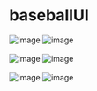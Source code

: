 # baseballUI


![image](https://user-images.githubusercontent.com/24362003/45958308-81c31400-bfed-11e8-86b0-ff923456eed8.png) 
![image](https://user-images.githubusercontent.com/24362003/45958309-81c31400-bfed-11e8-88c5-8c83176ede11.png) 
</br></br>
![image](https://user-images.githubusercontent.com/24362003/45958313-825baa80-bfed-11e8-883c-88b6a92076c5.png)
![image](https://user-images.githubusercontent.com/24362003/45958312-825baa80-bfed-11e8-9336-14c2de2b7345.png)
</br></br>
![image](https://user-images.githubusercontent.com/24362003/45958314-82f44100-bfed-11e8-8614-664e8b46b6f8.png)
![image](https://user-images.githubusercontent.com/24362003/45958315-82f44100-bfed-11e8-8dc7-ad5c202aa704.png)











